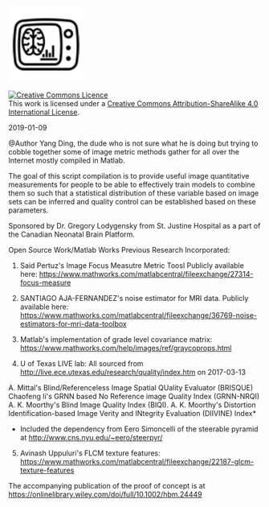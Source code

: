 <img src="https://raw.githubusercontent.com/CNBP/DICOMetrics/master/DICOMetrics.png" alt="drawing" width="150"/>

[![Creative Commons Licence](https://i.creativecommons.org/l/by-sa/4.0/88x31.png)](http://creativecommons.org/licenses/by-sa/4.0/)  
This work is licensed under a [Creative Commons Attribution-ShareAlike 4.0 International License](http://creativecommons.org/licenses/by-sa/4.0/).

2019-01-09

@Author Yang Ding, the dude who is not sure what he is doing but trying to cobble together some of image metric methods gather for all over the Internet mostly compiled in Matlab. 

The goal of this script compilation is to provide useful image quantitative measurements for people to be able to effectively train models to combine them so such that a statistical distribution of these variable based on image sets can be inferred and quality control can be established based on these parameters. 

Sponsored by Dr. Gregory Lodygensky from St. Justine Hospital as a part of the Canadian Neonatal Brain Platform. 

Open Source Work/Matlab Works Previous Research Incorporated:

1. Said Pertuz's Image  Focus Measutre Metric Toosl
Publicly available here: https://www.mathworks.com/matlabcentral/fileexchange/27314-focus-measure

2. SANTIAGO AJA-FERNANDEZ's noise estimator for MRI data. 
Publicly available here: https://www.mathworks.com/matlabcentral/fileexchange/36769-noise-estimators-for-mri-data-toolbox

3. Matlab's implementation of grade level covariance matrix:
https://www.mathworks.com/help/images/ref/graycoprops.html

4. U of Texas LIVE lab: All sourced from http://live.ece.utexas.edu/research/quality/index.htm on 2017-03-13

A. Mittal's Blind/Referenceless Image Spatial QUality Evaluator (BRISQUE) 
Chaofeng li's GRNN based No Reference image Quality Index (GRNN-NRQI) 
A. K. Moorthy's Blind Image Quality Index (BIQI). 
A. K. Moorthy's Distortion Identification-based Image Verity and INtegrity Evaluation (DIIVINE) Index*  

* Included the dependency from Eero Simoncelli of the steerable pyramid at http://www.cns.nyu.edu/~eero/steerpyr/

5. Avinash Uppuluri's FLCM texture features: https://www.mathworks.com/matlabcentral/fileexchange/22187-glcm-texture-features

The accompanying publication of the proof of concept is at https://onlinelibrary.wiley.com/doi/full/10.1002/hbm.24449
